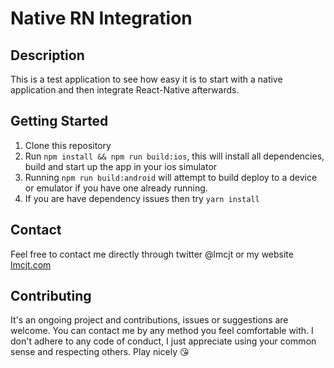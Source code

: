 # Native RN Integration

## Description
This is a test application to see how easy it is to start with a native application and then integrate React-Native afterwards.

## Getting Started
1. Clone this repository
2. Run `npm install && npm run build:ios`, this will install all dependencies, build and start up the app in your ios simulator
3. Running `npm run build:android` will attempt to build deploy to a device or emulator if you have one already running.
4. If you are have dependency issues then try `yarn install`

## Contact
Feel free to contact me directly through twitter @lmcjt or my website [lmcjt.com](http://lmcjt.com)

## Contributing
It's an ongoing project and contributions, issues or suggestions are welcome. You can contact me by any method you feel comfortable with. I don't adhere to any code of conduct, I just appreciate using your common sense and respecting others. Play nicely :kissing_heart:
